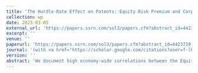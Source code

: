 ```yaml
---
title: 'The Hurdle-Rate Effect on Patents: Equity Risk Premium and Corporate Innovation by Public Firms in the U.S., 1977-2018'
collection: wp
date: 2023-03-05
external_url: 'https://papers.ssrn.com/sol3/papers.cfm?abstract_id=4423719'
excerpt: ''
venue: ''
paperurl: 'https://papers.ssrn.com/sol3/papers.cfm?abstract_id=4423719'
journal: '(with <a href="https://scholar.google.com/citations?user=f-lbbOoAAAAJ&hl=en&oi=ao">D. Audretsch</a>, E.E. Ernst, <a href="https://scholar.google.com/citations?hl=en&user=Sa8sBkoAAAAJ">S. Vismara</a>)'
version: ''
abstract: 'We document high economy-wide correlations between the Equity Risk Premium (ERP) and the aggregate volume (rho=-0.69) and value (rho=-0.75) of patenting activity by public firms in the United States over the 1977-2018 period, contradicting the Schumpeterian opportunity-costs hypothesis of countercyclical inventive productivity in a representative sample. We propose a "hurdle-rate theory of inventive procyclicality" and offer supportive evidence at the firm level. High-ERP periods stifle innovation because many R&D projects do not pass corporate budgeting decisions when discount rates are high. Consistent evidence suggests that the hurdle-rate effect is less pronounced in firms with financial slack, institutional ownership with long-term orientation, and weak product-market competition. In an attempt to reconcile the procyclical evidence with Schumpeterian countercyclical theory, we show that firms engaging in exploratory search suffer less during high-ERP episodes than those focusing on exploitative search, and patents developed during high-ERP periods have a higher technological impact and receive significantly more forward citations. Finally, we exploit the staggered variation in state-level R&D tax credits in difference-in-differences analyses to establish a causal link between the ERP and patent value.'
---
```

